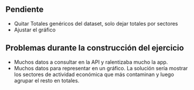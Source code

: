 ## Pendiente

- Quitar Totales genéricos del dataset, solo dejar totales por sectores
- Ajustar el gráfico

## Problemas durante la construcción del ejercicio

- Muchos datos a consultar en la API y ralentizaba mucho la app.
- Muchos datos para representar en un gráfico. La solución sería mostrar los sectores de actividad económica que más contaminan y luego agrupar el resto en totales.
